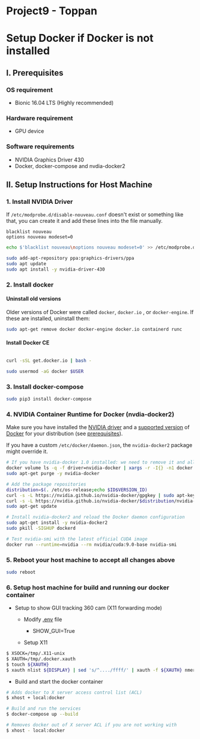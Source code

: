 # Project9 - Toppan
  
# Setup Docker if Docker is not installed

## I. Prerequisites

### OS requirement

- Bionic 16.04 LTS (Highly recommended)

### Hardware requirement

- GPU device

### Software requirements

- NVIDIA Graphics Driver 430
- Docker, docker-compose and nvdia-docker2

## II. Setup Instructions for Host Machine

### 1. Install NVIDIA Driver

If `/etc/modprobe.d/disable-nouveau.conf` doesn't exist or something like that, you can create it and add these lines into the file manually.

```
blacklist nouveau
options nouveau modeset=0
```

```bash
echo $'blacklist nouveau\noptions nouveau modeset=0' >> /etc/modprobe.d/disable-nouveau.conf

sudo add-apt-repository ppa:graphics-drivers/ppa
sudo apt update
sudo apt install -y nvidia-driver-430

```

### 2. Install docker

#### Uninstall old versions

Older versions of Docker were called `docker`, `docker.io` , or `docker-engine`. If these are installed, uninstall them:

```bash
sudo apt-get remove docker docker-engine docker.io containerd runc
```

#### Install Docker CE

```bash

curl -sSL get.docker.io | bash -

sudo usermod -aG docker $USER
```

### 3. Install docker-compose

```bash
sudo pip3 install docker-compose
```

### 4. NVIDIA Container Runtime for Docker (nvdia-docker2)

Make sure you have installed the [NVIDIA driver](https://github.com/NVIDIA/nvidia-docker/wiki/Frequently-Asked-Questions#how-do-i-install-the-nvidia-driver) and a [supported version](https://github.com/NVIDIA/nvidia-docker/wiki/Frequently-Asked-Questions#which-docker-packages-are-supported) of [Docker](https://docs.docker.com/engine/installation/) for your distribution (see [prerequisites](https://github.com/NVIDIA/nvidia-docker/wiki/Installation-(version-2.0)#prerequisites)).

If you have a custom `/etc/docker/daemon.json`, the `nvidia-docker2` package might override it.

```bash
# If you have nvidia-docker 1.0 installed: we need to remove it and all existing GPU containers
docker volume ls -q -f driver=nvidia-docker | xargs -r -I{} -n1 docker ps -q -a -f volume={} | xargs -r docker rm -f
sudo apt-get purge -y nvidia-docker

# Add the package repositories
distribution=$(. /etc/os-release;echo $ID$VERSION_ID)
curl -s -L https://nvidia.github.io/nvidia-docker/gpgkey | sudo apt-key add -
curl -s -L https://nvidia.github.io/nvidia-docker/$distribution/nvidia-docker.list | sudo tee /etc/apt/sources.list.d/nvidia-docker.list
sudo apt-get update

# Install nvidia-docker2 and reload the Docker daemon configuration
sudo apt-get install -y nvidia-docker2
sudo pkill -SIGHUP dockerd

# Test nvidia-smi with the latest official CUDA image
docker run --runtime=nvidia --rm nvidia/cuda:9.0-base nvidia-smi
```

### 5. Reboot your host machine to accept all changes above

```bash
sudo reboot
```

### 6. Setup host machine for build and running our docker container
- Setup to show GUI tracking 360 cam (X11 forwarding mode)

    - Modify [.env](.env) file
        - SHOW_GUI=True

    - Setup X11

~~~bash
$ XSOCK=/tmp/.X11-unix
$ XAUTH=/tmp/.docker.xauth
$ touch ${XAUTH}
$ xauth nlist ${DISPLAY} | sed 's/^..../ffff/' | xauth -f ${XAUTH} nmerge -
~~~

- Build and start the docker container

~~~bash
# Adds docker to X server access control list (ACL)
$ xhost + local:docker

# Build and run the services
$ docker-compose up --build

# Removes docker out of X server ACL if you are not working with
$ xhost - local:docker
 ~~~